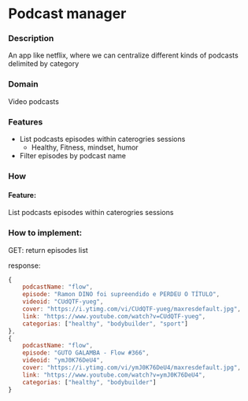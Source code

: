# Podcast manager

### Description
An app like netflix, where we can centralize different kinds of podcasts delimited by category

### Domain
Video podcasts

### Features
- List podcasts episodes within caterogries sessions
    - Healthy, Fitness, mindset, humor
- Filter episodes by podcast name

### How

#### Feature:
List podcasts episodes within caterogries sessions

### How to implement:
GET: return episodes list

response:
```js
{
    podcastName: "flow",
    episode: "Ramon DINO foi supreendido e PERDEU O TÍTULO",
    videoid: "CUdQTF-yueg",
    cover: "https://i.ytimg.com/vi/CUdQTF-yueg/maxresdefault.jpg",
    link: "https://www.youtube.com/watch?v=CUdQTF-yueg",
    categorias: ["healthy", "bodybuilder", "sport"]
},
{
    podcastName: "flow",
    episode: "GUTO GALAMBA - Flow #366",
    videoid: "ymJ0K76DeU4",
    cover: "https://i.ytimg.com/vi/ymJ0K76DeU4/maxresdefault.jpg",
    link: "https://www.youtube.com/watch?v=ymJ0K76DeU4",
    categorias: ["healthy", "bodybuilder"]
}
```


